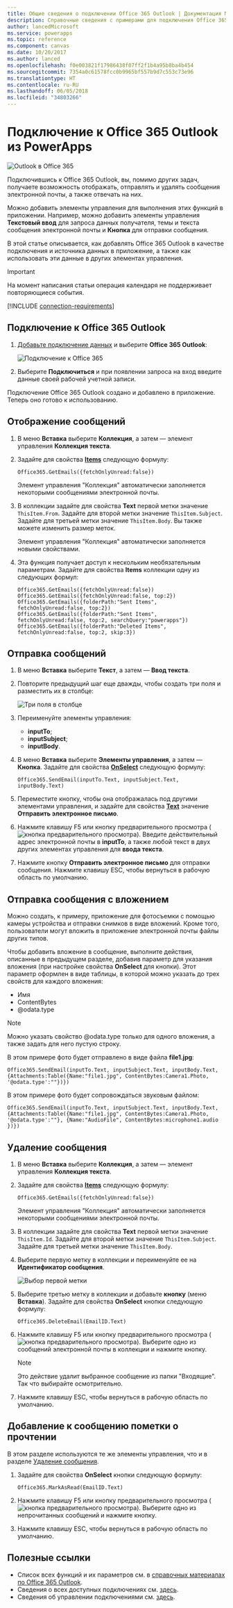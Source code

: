 ```yaml
---
title: Общие сведения о подключении Office 365 Outlook | Документация Майкрософт
description: Справочные сведения с примерами для подключения Office 365 Outlook к PowerApps
author: lancedMicrosoft
ms.service: powerapps
ms.topic: reference
ms.component: canvas
ms.date: 10/20/2017
ms.author: lanced
ms.openlocfilehash: f0e003821f17986438f07ff2f1b4a95b8ba4b454
ms.sourcegitcommit: 7354a0c61578fcc0b9965bf557b9d7c553c73e96
ms.translationtype: HT
ms.contentlocale: ru-RU
ms.lasthandoff: 06/05/2018
ms.locfileid: "34803266"
---
```

# <a name="connect-to-office-365-outlook-from-powerapps"></a>Подключение к Office 365 Outlook из PowerApps
![Outlook в Office 365](./media/connection-office365-outlook/office365icon.png)

Подключившись к Office 365 Outlook, вы, помимо других задач, получаете возможность отображать, отправлять и удалять сообщения электронной почты, а также отвечать на них.

Можно добавить элементы управления для выполнения этих функций в приложении. Например, можно добавить элементы управления **Текстовый ввод** для запроса данных получателя, темы и текста сообщения электронной почты и **Кнопка** для отправки сообщения.

В этой статье описывается, как добавлять Office 365 Outlook в качестве подключения и источника данных в приложение, а также как использовать эти данные в других элементах управления.

> [!IMPORTANT]
> На момент написания статьи операция календаря не поддерживает повторяющиеся события.

[!INCLUDE [connection-requirements](../../../includes/connection-requirements.md)]

## <a name="connect-to-office-365-outlook"></a>Подключение к Office 365 Outlook
1. [Добавьте подключение данных](../add-data-connection.md) и выберите **Office 365 Outlook**:  
   
    ![Подключение к Office 365](./media/connection-office365-outlook/add-office.png)
2. Выберите **Подключиться** и при появлении запроса на вход введите данные своей рабочей учетной записи.

Подключение Office 365 Outlook создано и добавлено в приложение. Теперь оно готово к использованию.

## <a name="show-messages"></a>Отображение сообщений
1. В меню **Вставка** выберите **Коллекция**, а затем — элемент управления **Коллекция текста**.
2. Задайте для свойства **[Items](../controls/properties-core.md)** следующую формулу:  
   
    `Office365.GetEmails({fetchOnlyUnread:false})`
   
    Элемент управления "Коллекция" автоматически заполняется некоторыми сообщениями электронной почты.
3. В коллекции задайте для свойства **Text** первой метки значение `ThisItem.From`. Задайте для второй метки значение `ThisItem.Subject`. Задайте для третьей метки значение `ThisItem.Body`. Вы также можете изменить размер меток.
   
    Элемент управления "Коллекция" автоматически заполняется новыми свойствами.
4. Эта функция получает доступ к нескольким необязательным параметрам. Задайте для свойства **Items** коллекции одну из следующих формул:
   
    `Office365.GetEmails({fetchOnlyUnread:false})`  
    `Office365.GetEmails({fetchOnlyUnread:false, top:2})`  
    `Office365.GetEmails({folderPath:"Sent Items", fetchOnlyUnread:false, top:2})`  
    `Office365.GetEmails({folderPath:"Sent Items", fetchOnlyUnread:false, top:2, searchQuery:"powerapps"})`  
    `Office365.GetEmails({folderPath:"Deleted Items", fetchOnlyUnread:false, top:2, skip:3})`

## <a name="send-a-message"></a>Отправка сообщений
1. В меню **Вставка** выберите **Текст**, а затем — **Ввод текста**.
2. Повторите предыдущий шаг еще дважды, чтобы создать три поля и разместить их в столбце:  
   
    ![Три поля в столбце](./media/connection-office365-outlook/threetextinput.png)
3. Переименуйте элементы управления:  
   
   * **inputTo**;
   * **inputSubject**;
   * **inputBody**.
4. В меню **Вставка** выберите **Элементы управления**, а затем — **Кнопка**. Задайте для свойства **[OnSelect](../controls/properties-core.md)** следующую формулу:  
   
    `Office365.SendEmail(inputTo.Text, inputSubject.Text, inputBody.Text)`
5. Переместите кнопку, чтобы она отображалась под другими элементами управления, и задайте для свойства **[Text](../controls/properties-core.md)** значение **Отправить электронное письмо**.
6. Нажмите клавишу F5 или кнопку предварительного просмотра (![кнопка предварительного просмотра](./media/connection-office365-outlook/preview.png)). Введите действительный адрес электронной почты в **inputTo**, а также любой текст в двух других элементах управления для **ввода текста**.
7. Нажмите кнопку **Отправить электронное письмо** для отправки сообщения. Нажмите клавишу ESC, чтобы вернуться в рабочую область по умолчанию.

## <a name="send-a-message-with-an-attachment"></a>Отправка сообщения с вложением
Можно создать, к примеру, приложение для фотосъемки с помощью камеры устройства и отправки снимков в виде вложений. Кроме того, пользователи могут вложить в приложение электронной почты файлы других типов.

Чтобы добавить вложение в сообщение, выполните действия, описанные в предыдущем разделе, добавив параметр для указания вложения (при настройке свойства **OnSelect** для кнопки). Этот параметр оформлен в виде таблицы, в которой можно указать до трех свойств для каждого вложения:

* Имя
* ContentBytes
* @odata.type

> [!NOTE]
> Можно указать свойство @odata.type только для одного вложения, а также задать для него пустую строку.

В этом примере фото будет отправлено в виде файла **file1.jpg**:

`Office365.SendEmail(inputTo.Text, inputSubject.Text, inputBody.Text, {Attachments:Table({Name:"file1.jpg", ContentBytes:Camera1.Photo, '@odata.type':""})})`

В этом примере фото будет сопровождаться звуковым файлом:

`Office365.SendEmail(inputTo.Text, inputSubject.Text, inputBody.Text, {Attachments:Table({Name:"file1.jpg", ContentBytes:Camera1.Photo, '@odata.type':""}, {Name:"AudioFile", ContentBytes:microphone1.audio })})`

## <a name="delete-a-message"></a>Удаление сообщения
1. В меню **Вставка** выберите **Коллекция**, а затем — элемент управления **Коллекция текста**.
2. Задайте для свойства **[Items](../controls/properties-core.md)** следующую формулу:  
   
    `Office365.GetEmails({fetchOnlyUnread:false})`
   
    Элемент управления "Коллекция" автоматически заполняется некоторыми сообщениями электронной почты.
3. В коллекции задайте для свойства **Text** первой метки значение `ThisItem.Id`. Задайте для второй метки значение `ThisItem.Subject`. Задайте для третьей метки значение `ThisItem.Body`.
4. Выберите первую метку в коллекции и переименуйте ее на **Идентификатор сообщения**.
   
    ![Выбор первой метки](./media/connection-office365-outlook/renameheading.png)
5. Выберите третью метку в коллекции и добавьте **кнопку** (меню **Вставка**). Задайте для свойства **OnSelect** кнопки следующую формулу:  
   
    `Office365.DeleteEmail(EmailID.Text)`
6. Нажмите клавишу F5 или кнопку предварительного просмотра (![кнопка предварительного просмотра](./media/connection-office365-outlook/preview.png)). Выберите одно из сообщений электронной почты в коллекции и нажмите кнопку. 
    
    > [!NOTE]
    > Это действие удалит выбранное сообщение из папки "Входящие". Так что выбирайте осмотрительно.
7. Нажмите клавишу ESC, чтобы вернуться в рабочую область по умолчанию.

## <a name="mark-a-message-as-read"></a>Добавление к сообщению пометки о прочтении
В этом разделе используются те же элементы управления, что и в разделе [Удаление сообщения](connection-office365-outlook.md#delete-a-message).

1. Задайте для свойства **OnSelect** кнопки следующую формулу:  
   
    `Office365.MarkAsRead(EmailID.Text)`
2. Нажмите клавишу F5 или кнопку предварительного просмотра (![кнопка предварительного просмотра](./media/connection-office365-outlook/preview.png)). Выберите одно из непрочитанных сообщений и нажмите кнопку.
3. Нажмите клавишу ESC, чтобы вернуться в рабочую область по умолчанию.

## <a name="helpful-links"></a>Полезные ссылки
* Список всех функций и их параметров см. в [справочных материалах по Office 365 Outlook](https://docs.microsoft.com/connectors/office365connector/).
* Сведения о всех доступных подключениях см. [здесь](../connections-list.md).  
* Сведения об управлении подключениями см. [здесь](../add-manage-connections.md).

